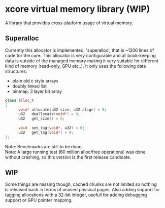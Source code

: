 # xcore virtual memory library (WIP)

A library that provides cross-platform usage of virtual memory.

## Superalloc

Currently this allocator is implemented, 'superalloc', that is ~1200 lines of code for the core.
This allocator is very configurable and all book-keeping data is outside of the managed memory
making it very suitable for different kind of memory (read-only, GPU etc..).
It only uses the following data structures:

* plain old c style arrays
* doubly linked list
* binmap; 3 layer bit array

```cpp
class alloc_t
{
      void* allocate(u32 size, u32 align) = 0;
      u32   deallocate(void*) = 0;
      u32   get_size() = 0;
      
      void  set_tag(void*, u32) = 0;
      u32   get_tag(void*) = 0;
};
```

Note: Benchmarks are still to be done.  
Note: A large running test (60 million alloc/free operations) was done without crashing, so this 
      version is the first release candidate.

## WIP

Some things are missing though, cached chunks are not limited so nothing is released back in terms
of unused physical pages. Also adding support for tagging allocations with a 32-bit integer, usefull
for adding debugging support or GPU pointer mapping.

